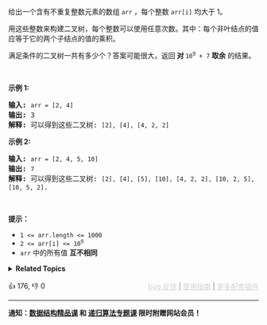 <p>给出一个含有不重复整数元素的数组 <code>arr</code> ，每个整数 <code>arr[i]</code> 均大于 1。</p>

<p>用这些整数来构建二叉树，每个整数可以使用任意次数。其中：每个非叶结点的值应等于它的两个子结点的值的乘积。</p>

<p>满足条件的二叉树一共有多少个？答案可能很大，返回<strong> 对 </strong><code>10<sup>9</sup> + 7</code> <strong>取余</strong> 的结果。</p>

<p>&nbsp;</p>

<p><strong>示例 1:</strong></p>

<pre>
<strong>输入:</strong> <span><code>arr = [2, 4]</code></span>
<strong>输出:</strong> 3
<strong>解释:</strong> 可以得到这些二叉树: <span><code>[2], [4], [4, 2, 2]</code></span></pre>

<p><strong>示例 2:</strong></p>

<pre>
<strong>输入:</strong> <span><code>arr = [2, 4, 5, 10]</code></span>
<strong>输出:</strong> <span><code>7</code></span>
<strong>解释:</strong> 可以得到这些二叉树: <span><code>[2], [4], [5], [10], [4, 2, 2], [10, 2, 5], [10, 5, 2]</code></span>.</pre>

<p>&nbsp;</p>

<p><strong>提示：</strong></p>

<ul> 
 <li><code>1 &lt;= arr.length &lt;= 1000</code></li> 
 <li><code>2 &lt;= arr[i] &lt;= 10<sup>9</sup></code></li> 
 <li><code>arr</code> 中的所有值 <strong>互不相同</strong></li> 
</ul>

<details><summary><strong>Related Topics</strong></summary>数组 | 哈希表 | 动态规划 | 排序</details><br>

<div>👍 176, 👎 0<span style='float: right;'><span style='color: gray;'><a href='https://github.com/labuladong/fucking-algorithm/discussions/939' target='_blank' style='color: lightgray;text-decoration: underline;'>bug 反馈</a> | <a href='https://labuladong.gitee.io/article/fname.html?fname=jb插件简介' target='_blank' style='color: lightgray;text-decoration: underline;'>使用指南</a> | <a href='https://labuladong.github.io/algo/images/others/%E5%85%A8%E5%AE%B6%E6%A1%B6.jpg' target='_blank' style='color: lightgray;text-decoration: underline;'>更多配套插件</a></span></span></div>

<div id="labuladong"><hr>

**通知：[数据结构精品课](https://aep.h5.xeknow.com/s/1XJHEO) 和 [递归算法专题课](https://aep.xet.tech/s/3YGcq3) 限时附赠网站会员！**

</div>

